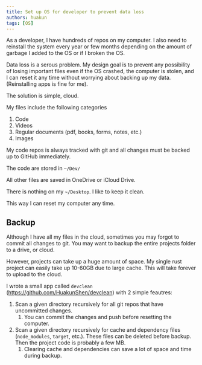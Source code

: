 ```yaml
---
title: Set up OS for developer to prevent data loss
authors: huakun
tags: [OS]
---
```


As a developer, I have hundreds of repos on my computer. I also need to reinstall the system every year or few months depending on the amount of garbage I added to the OS or if I broken the OS.

Data loss is a serous problem. My design goal is to prevent any possibility of losing important files even if the OS crashed, the computer is stolen, and I can reset it any time without worrying about backing up my data. (Reinstalling apps is fine for me).

The solution is simple, cloud.

My files include the following categories

1. Code
2. Videos
3. Regular documents (pdf, books, forms, notes, etc.)
4. Images

My code repos is always tracked with git and all changes must be backed up to GitHub immediately.

The code are stored in `~/Dev/`

All other files are saved in OneDrive or iCloud Drive.

There is nothing on my `~/Desktop`. I like to keep it clean.

This way I can reset my computer any time.

## Backup

Although I have all my files in the cloud, sometimes you may forgot to commit all changes to git. You may want to backup the entire projects folder to a drive, or cloud.

However, projects can take up a huge amount of space. My single rust project can easily take up 10-60GB due to large cache. This will take forever to upload to the cloud.

I wrote a small app called `devclean` (https://github.com/HuakunShen/devclean) with 2 simple feautres:

1. Scan a given directory recursively for all git repos that have uncommitted changes.
   1. You can commit the changes and push before resetting the computer.
2. Scan a given directory recursively for cache and dependency files (`node_modules`, `target`, etc.). These files can be deleted before backup. Then the project code is probably a few MB.
   1. Clearing cache and dependencies can save a lot of space and time during backup.
